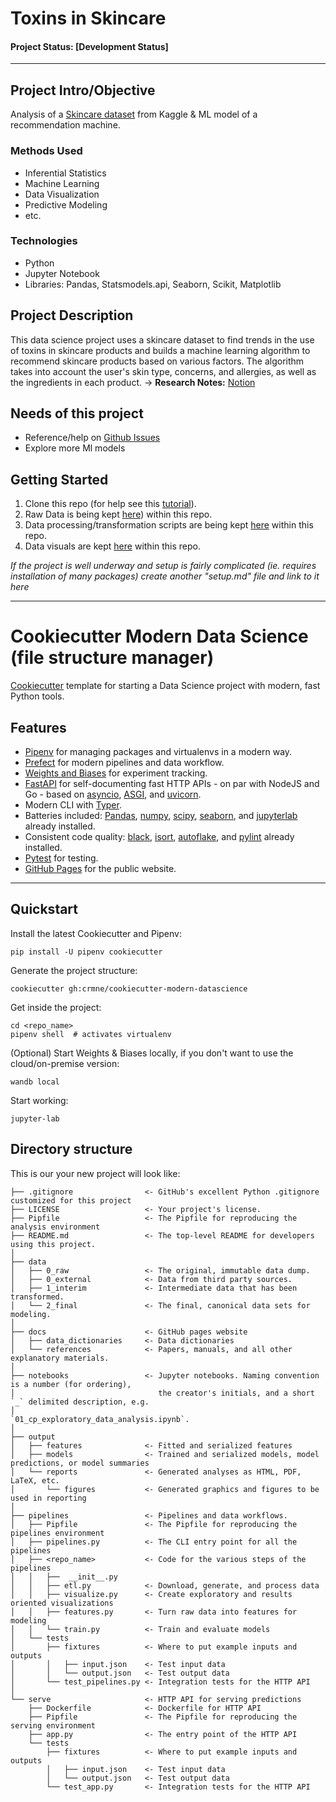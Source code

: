 # Toxins in Skincare

#### Project Status: [Development Status]

---
## Project Intro/Objective
Analysis of a [Skincare dataset](https://www.kaggle.com/code/kingabzpro/cosmetics-ingredients/data) from Kaggle & ML model of a recommendation machine.

### Methods Used
* Inferential Statistics
* Machine Learning
* Data Visualization
* Predictive Modeling
* etc.

### Technologies 
* Python
* Jupyter Notebook
* Libraries: Pandas, Statsmodels.api, Seaborn, Scikit, Matplotlib

## Project Description
<!-- (Provide more detailed overview of the project.  Talk a bit about your data sources and what questions and hypothesis you are exploring. What specific data analysis/visualization and modelling work are you using to solve the problem? What blockers and challenges are you facing?  Feel free to number or bullet point things here) -->
This data science project uses a skincare dataset to find trends in the use of toxins in skincare products and builds a machine learning algorithm to recommend skincare products based on various factors. The algorithm takes into account the user's skin type, concerns, and allergies, as well as the ingredients in each product.
&rarr; **Research Notes:** [Notion](https://almondine-bedbug-4d3.notion.site/Toxins-in-Skincare-46051e770c60413f97ed509ea408dec6)

## Needs of this project

- Reference/help on [Github Issues](https://github.com/mahakanakala/toxins-in-skincare/issues)
- Explore more Ml models

## Getting Started
1. Clone this repo (for help see this [tutorial](https://help.github.com/articles/cloning-a-repository/)).
2. Raw Data is being kept [here](https://github.com/mahakanakala/toxins-in-skincare/tree/main/data/raw)) within this repo.
3. Data processing/transformation scripts are being kept [here](https://github.com/mahakanakala/toxins-in-skincare/tree/main/data/processed) within this repo.
4. Data visuals are kept [here](https://github.com/mahakanakala/toxins-in-skincare/tree/main/reports/figures) within this repo.

*If the project is well underway and setup is fairly complicated (ie. requires installation of many packages) create another "setup.md" file and link to it here*  

<!-- 5. Follow setup [instructions](Link to file) -->

<!-- ## Featured Notebooks/Analysis/Deliverables
* [Notebook/Markdown/Slide Deck Title](link)
* [Notebook/Markdown/Slide DeckTitle](link)
* [Blog Post](link) -->

---

# Cookiecutter Modern Data Science (file structure manager)
[Cookiecutter] template for starting a Data Science project with modern, fast Python tools.

## Features
* [Pipenv] for managing packages and virtualenvs in a modern way.
* [Prefect] for modern pipelines and data workflow.
* [Weights and Biases] for experiment tracking.
* [FastAPI] for self-documenting fast HTTP APIs - on par with NodeJS and Go - based on [asyncio], [ASGI], and [uvicorn].
* Modern CLI with [Typer].
* Batteries included: [Pandas], [numpy], [scipy], [seaborn], and [jupyterlab] already installed.
* Consistent code quality: [black], [isort], [autoflake], and [pylint] already installed.
* [Pytest] for testing.
* [GitHub Pages] for the public website.

---

## Quickstart

Install the latest Cookiecutter and Pipenv:

    pip install -U pipenv cookiecutter

Generate the project structure:

    cookiecutter gh:crmne/cookiecutter-modern-datascience

Get inside the project:

    cd <repo_name>
    pipenv shell  # activates virtualenv

(Optional) Start Weights & Biases locally, if you don't want to use the cloud/on-premise version:

    wandb local

Start working:

    jupyter-lab

## Directory structure

This is our your new project will look like:

    ├── .gitignore                <- GitHub's excellent Python .gitignore customized for this project
    ├── LICENSE                   <- Your project's license.
    ├── Pipfile                   <- The Pipfile for reproducing the analysis environment
    ├── README.md                 <- The top-level README for developers using this project.
    │
    ├── data
    │   ├── 0_raw                 <- The original, immutable data dump.
    │   ├── 0_external            <- Data from third party sources.
    │   ├── 1_interim             <- Intermediate data that has been transformed.
    │   └── 2_final               <- The final, canonical data sets for modeling.
    │
    ├── docs                      <- GitHub pages website
    │   ├── data_dictionaries     <- Data dictionaries
    │   └── references            <- Papers, manuals, and all other explanatory materials.
    │
    ├── notebooks                 <- Jupyter notebooks. Naming convention is a number (for ordering),
    │                                the creator's initials, and a short `_` delimited description, e.g.
    │                                `01_cp_exploratory_data_analysis.ipynb`.
    │
    ├── output
    │   ├── features              <- Fitted and serialized features
    │   ├── models                <- Trained and serialized models, model predictions, or model summaries
    │   └── reports               <- Generated analyses as HTML, PDF, LaTeX, etc.
    │       └── figures           <- Generated graphics and figures to be used in reporting
    │
    ├── pipelines                 <- Pipelines and data workflows.
    │   ├── Pipfile               <- The Pipfile for reproducing the pipelines environment
    │   ├── pipelines.py          <- The CLI entry point for all the pipelines
    │   ├── <repo_name>           <- Code for the various steps of the pipelines
    │   │   ├──  __init__.py
    │   │   ├── etl.py            <- Download, generate, and process data
    │   │   ├── visualize.py      <- Create exploratory and results oriented visualizations
    │   │   ├── features.py       <- Turn raw data into features for modeling
    │   │   └── train.py          <- Train and evaluate models
    │   └── tests
    │       ├── fixtures          <- Where to put example inputs and outputs
    │       │   ├── input.json    <- Test input data
    │       │   └── output.json   <- Test output data
    │       └── test_pipelines.py <- Integration tests for the HTTP API
    │
    └── serve                     <- HTTP API for serving predictions
        ├── Dockerfile            <- Dockerfile for HTTP API
        ├── Pipfile               <- The Pipfile for reproducing the serving environment
        ├── app.py                <- The entry point of the HTTP API
        └── tests
            ├── fixtures          <- Where to put example inputs and outputs
            │   ├── input.json    <- Test input data
            │   └── output.json   <- Test output data
            └── test_app.py       <- Integration tests for the HTTP API




[Cookiecutter]: https://github.com/audreyr/cookiecutter
[Pipenv]: https://pipenv.pypa.io/en/latest/
[Prefect]: https://docs.prefect.io/
[Weights and Biases]: https://www.wandb.com/
[MLFlow]: https://mlflow.org/
[FastAPI]: https://fastapi.tiangolo.com/
[asyncio]: https://docs.python.org/3/library/asyncio.html
[ASGI]: https://asgi.readthedocs.io/en/latest/
[uvicorn]: https://www.uvicorn.org/
[Typer]: https://typer.tiangolo.com/
[Pandas]: https://pandas.pydata.org/
[numpy]: https://numpy.org/
[scipy]: https://www.scipy.org/
[seaborn]: https://seaborn.pydata.org/
[jupyterlab]: https://jupyterlab.readthedocs.io/en/stable/
[black]: https://github.com/psf/black
[isort]: https://github.com/timothycrosley/isort
[autoflake]: https://github.com/myint/autoflake
[pylint]: https://www.pylint.org/
[Pytest]: https://docs.pytest.org/en/latest/
[GitHub Pages]: https://pages.github.com/
[Git LFS]: https://git-lfs.github.com/

